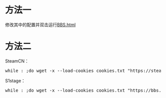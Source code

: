 # 方法一

修改其中的配置并双击运行[BBS.html](https://raw.githubusercontent.com/SekiBetu/Forum-Idle-Trick/master/BBS.html)

# 方法二

SteamCN：

<pre>while : ;do wget -x --load-cookies cookies.txt "https://steamcn.com/"; sleep 300; done;</pre>

S1stage：

<pre>while : ;do wget -x --load-cookies cookies.txt "https://bbs.saraba1st.com/2b/forum-151-1.html"; sleep 600; done;</pre>

